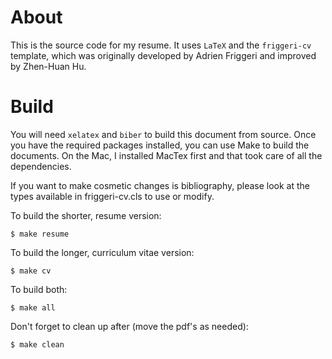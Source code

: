 # About

This is the source code for my resume. It uses `LaTeX` and the `friggeri-cv` template, which was originally developed by Adrien Friggeri and improved by Zhen-Huan Hu.

# Build

You will need `xelatex` and `biber` to build this document from source. Once you have the required packages installed, you can use Make to build the documents. On the Mac, I installed MacTex first and that took care of all the dependencies.

If you want to make cosmetic changes is bibliography, please look at the types available in friggeri-cv.cls to use or modify.


To build the shorter, resume version:

```
$ make resume
```

To build the longer, curriculum vitae version:

```
$ make cv
```

To build both:

```
$ make all
```

Don't forget to clean up after (move the pdf's as needed):

```
$ make clean
```


